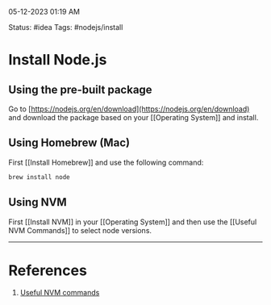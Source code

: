 05-12-2023 01:19 AM

Status: #idea
Tags: #nodejs/install

# Install Node.js

## Using the pre-built package

Go to [https://nodejs.org/en/download](https://nodejs.org/en/download) and download the package based on your [[Operating System]] and install.

## Using Homebrew (Mac)

First [[Install Homebrew]] and use the following command:

```bash
brew install node
```

## Using NVM

First [[Install NVM]] in your [[Operating System]] and then use the [[Useful NVM Commands]] to select node versions.

---
# References

1. [Useful NVM commands](https://gist.github.com/chranderson/b0a02781c232f170db634b40c97ff455)